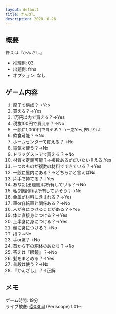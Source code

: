 ```yaml
---
layout: default
title: かんざし
description: 2020-10-26
---
```


## 概要

答えは『かんざし』

- 推理側: 03
- 出題側: frhs
- オプション: なし

## ゲーム内容

1. 原子で構成？→Yes
2. 買える？→Yes
3. 1万円以内で買える？→Yes
4. 税抜100円で買える？→No
5. 一般に1,000円で買える？→一応Yes,安ければ
6. 飲食可能？→No
7. ホームセンターで買える？→No
8. 電気を使う？→No
9. ドラッグストアで買える？→No
10. 材質を定義可能？→複数あるがだいたい言える,Yes
11. 一つのものが複数の材料でできている？→Yes
12. 一般に屋内にある？→どちらかと言えばNo
13. 片手で持てる？→Yes
14. あなた(出題側)は所有している？→No
15. 私(推理側)は所有していそう？→No
16. 金属が材料に含まれる？→Yes
17. 車or自転車と関係ある？→No
18. 人が身につけることがある？→Yes
19. 体に直接身につける？→Yes
20. 上半身に身につける？→Yes
21. 顔に身につける？→No
22. 指？→No
23. 手or腕？→No
24. 首から下の胴体のあたり？→No
25. 答えは『眼鏡』？→No
26. 髪をまとめる？→Yes
27. 普段は使う？→No
28. 『かんざし』？→正解

## メモ

ゲーム時間: 19分  
ライブ放送: [@03hcl](https://www.periscope.tv/03hcl/1gqxvaNeLpjJB?t=1m1s) (Periscope) 1:01～
